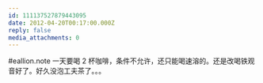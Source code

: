 ```yaml
---
id: 111137527879443095
date: 2012-04-20T00:17:00.000Z
reply: false
media_attachments: 0
---
```


#eallion.note 一天要喝 2 杯咖啡，条件不允许，还只能喝速溶的。还是改喝铁观音好了。好久没泡工夫茶了。。。 ​​​​

